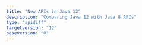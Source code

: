 ```yaml
---
title: "New APIs in Java 12"
description: "Comparing Java 12 with Java 8 APIs"
type: "apidiff"
targetversion: "12"
baseversion: "8"
---
```

